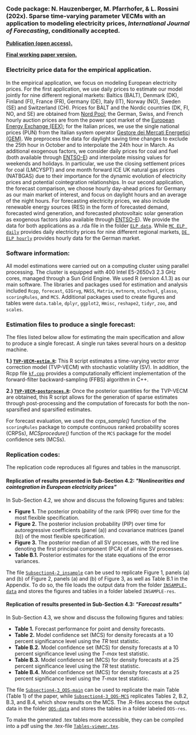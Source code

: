 ### Code package: N. Hauzenberger, M. Pfarrhofer, & L. Rossini (202x). Sparse time-varying parameter VECMs with an application to modeling electricity prices, *International Journal of Forecasting*, conditionally accepted.

[**Publication (open access).**](https://www.dropbox.com/scl/fi/j4yh5t0xs3j62dpjhre2r/HPR_TVP-VECM.pdf?rlkey=b88yuazdmgsgkta8rjggz611m&dl=0)

[**Final working paper version.**](https://www.dropbox.com/scl/fi/j4yh5t0xs3j62dpjhre2r/HPR_TVP-VECM.pdf?rlkey=b88yuazdmgsgkta8rjggz611m&dl=0)

### Electricity price data for the empirical application.
In the empirical application, we focus on modeling European electricity prices. For the first application, we use daily prices to estimate our model jointly for nine different regional markets: Baltics (BALT), Denmark (DK), Finland (FI), France (FR), Germany (DE), Italy (IT), Norway (NO), Sweden (SE) and Switzerland (CH). Prices for BALT and the Nordic countries (DK, FI, NO, and SE) are obtained from [Nord Pool](https://www.nordpoolgroup.com); the German, Swiss, and French hourly auction prices are from the power spot market of the [European Energy Exchange (EEX)](https://www.eex.com/en/); for the Italian prices, we use the single national prices (PUN) from the Italian system operator [Gestore dei Mercati Energetici (GEM)](https://www.mercatoelettrico.org/it/). We preprocess the data for daylight saving time changes to exclude the 25th hour in October and to interpolate the 24th hour in March. As additional exogenous factors, we consider daily prices for coal and fuel (both available through [ENTSO-E](https://www.entsoe.eu)) and interpolate missing values for weekends and holidays. In particular, we use the closing settlement prices for coal (LMCYSPT) and one month forward ICE UK natural gas prices (NATBGAS) due to their importance for the dynamic evolution of electricity prices and potential cointegration relationships. In our second application, the forecast comparison, we choose hourly day-ahead prices for Germany as our main market of interest, and focus on daylight hours and an average of the night hours. For forecasting electricity prices, we also include renewable energy sources (RES) in the form of forecasted demand, forecasted wind generation, and forecasted photovoltaic solar generation as exogenous factors (also available through [ENTSO-E](https://www.entsoe.eu)). We provide the data for both applications as a .rda file in the folder [`ELP data`](./ELP-data). While [`MC ELP daily`](./ELP-data/MC_elp_daily.rda) provides daily electricity prices for nine different regional markets, [`DE ELP hourly`](./ELP-data/DE_elp_hourly.rda) provides hourly data for the German market.

### Software information: 
All model estimations were carried out on a computing cluster using parallel processing. The cluster is equipped with 400 Intel E5-2650v3 2.3 GHz cores, managed through a Sun Grid Engine. We used R (version 4.1.3) as our main software. The libraries and packages used for estimation and analysis included `Rcpp`, `forecast`, `GIGrvg`, `MASS`, `Matrix`, `mvtnorm`, `stochvol`, `glasso`, `scoringRules`, and `MCS`. Additional packages used to create figures and tables were `data.table`, `dplyr`, `ggplot2`, `Hmisc`, `reshape2`, `tidyr`, `zoo`, and `scales`.

### Estimation files to produce a single forecast:

The files listed below allow for estimating the main specification and allow to produce a single forecast. A single run takes several hours on a desktop machine. 

**1.) [`TVP-VECM-estim.R`](TVP-VECM-estim.R):** This R script estimates a time-varying vector error correction model (TVP-VECM) with stochastic volatility (SV). In addition, the Rcpp file [`kf.cpp`](kf.cpp) provides a computationally efficient implementation of the forward-filter backward-sampling (FFBS) algorithm in C++.

**2.) [`TVP-VECM-postproces.R`](TVP-VECM-postproces.R):** Once the posterior quantities for the TVP-VECM are obtained, this R script allows for the generation of sparse estimates through post-processing and the computation of forecasts for both the non-sparsified and sparsified estimates.

For forecast evaluation, we used the *crps_sample()* function of the `scoringRules` package to compute continuous ranked probability scores (CRPSs), *MCSprocedure()* function of the `MCS` package for the model confidence sets (MCSs). 

### Replication codes:
The replication code reproduces all figures and tables in the manuscript. 

#### Replication of results presented in Sub-Section 4.2: *"Nonlinearities and cointegration in European electricity prices"*

In Sub-Section 4.2, we show and discuss the following figures and tables:

* **Figure 1.** The posterior probability of the rank (PPR) over time for the most flexible specification.
* **Figure 2.** The posterior inclusion probability (PIP) over time for autoregressive coefficients (panel (a)) and covariance matrices (panel (b)) of the most flexible specification.
* **Figure 3.** The posterior median of all SV processes, with the red line denoting the first principal component (PCA) of all nine SV processes.
* **Table B.1.** Posterior estimates for the state equations of the error variances.

The file [`Subsection4-2_insample`](Subsection4-2_insample.R) can be used to replicate Figure 1, panels (a) and (b) of Figure 2, panels (a) and (b) of Figure 3, as well as Table B.1 in the Appendix. To do so, the file loads the output data from the folder [`INSAMPLE-data`](./INSAMPLE-data) and stores the figures and tables in a folder labeled `INSAMPLE-res`.

#### Replication of results presented in Sub-Section 4.3: *"Forecast results"*

In Sub-Section 4.3, we show and discuss the following figures and tables:

* **Table 1.** Forecast performance for point and density forecasts.
* **Table 2.** Model confidence set (MCS) for density forecasts at a 10 percent significance level using the *TR* test statistic.
* **Table B.2.** Model confidence set (MCS) for density forecasts at a 10 percent significance level using the *T-max* test statistic.
* **Table B.3.** Model confidence set (MCS) for density forecasts at a 25 percent significance level using the *TR* test statistic.
* **Table B.4.** Model confidence set (MCS) for density forecasts at a 25 percent significance level using the *T-max* test statistic.

The file [`Subsection4-3_OOS-main`](Subsection4-3_OOS-main.R) can be used to replicate the main Table (Table 1) of the paper, while [`Subsection4-3_OOS-MCS`](Subsection4-3_OOS-MCS.R) replicates Tables 2, B.2, B.3, and B.4, which show results on the MCS. The .R-files access the output data in the folder [`OOS-data`](./OOS-data) and stores the tables in a folder labeled `OOS-res`.

To make the generated .tex tables more accessible, they can be compiled into a pdf using the .tex-file [`Tables-viewer.tex`](Tables-viewer.tex).
